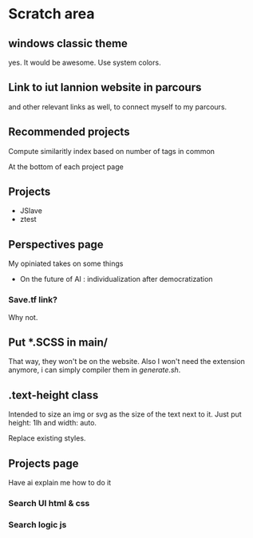 # Scratch area

## windows classic theme

yes. It would be awesome. Use system colors.

## Link to iut lannion website in parcours

and other relevant links as well, to connect myself to my parcours.

## Recommended projects

Compute similaritly index based on number of tags in common

At the bottom of each project page

## Projects

- JSlave
- ztest

## Perspectives page

My opiniated takes on some things

- On the future of AI : individualization after democratization

### Save.tf link?

Why not.

## Put *.SCSS in main/

That way, they won't be on the website. Also I won't need the extension anymore, i can simply compiler them in *generate.sh*.

## .text-height class

Intended to size an img or svg as the size of the text next to it. Just put height: 1lh and width: auto.

Replace existing styles.

## Projects page

Have ai explain me how to do it

### Search UI html & css

### Search logic js
